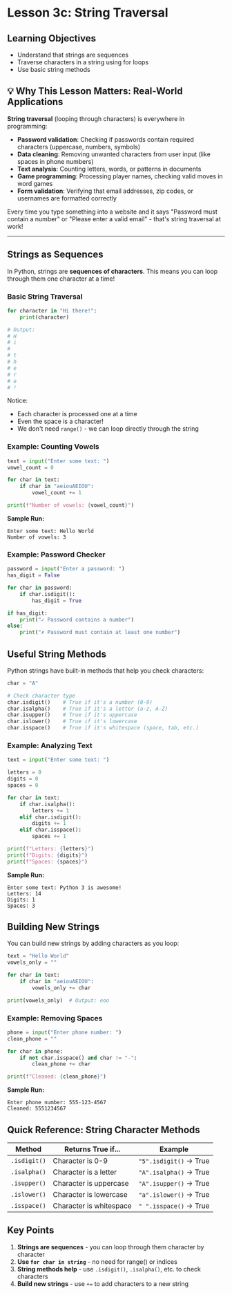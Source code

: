 # Lesson 3c: String Traversal

## Learning Objectives
- Understand that strings are sequences
- Traverse characters in a string using for loops
- Use basic string methods

## 💡 Why This Lesson Matters: Real-World Applications

**String traversal** (looping through characters) is everywhere in programming:

- **Password validation**: Checking if passwords contain required characters (uppercase, numbers, symbols)
- **Data cleaning**: Removing unwanted characters from user input (like spaces in phone numbers)
- **Text analysis**: Counting letters, words, or patterns in documents
- **Game programming**: Processing player names, checking valid moves in word games
- **Form validation**: Verifying that email addresses, zip codes, or usernames are formatted correctly

Every time you type something into a website and it says "Password must contain a number" or "Please enter a valid email" - that's string traversal at work!

---

## Strings as Sequences

In Python, strings are **sequences of characters**. This means you can loop through them one character at a time!

### Basic String Traversal

```python
for character in "Hi there!":
    print(character)

# Output:
# H
# i
#  
# t
# h
# e
# r
# e
# !
```

Notice:
- Each character is processed one at a time
- Even the space is a character!
- We don't need `range()` - we can loop directly through the string

### Example: Counting Vowels

```python
text = input("Enter some text: ")
vowel_count = 0

for char in text:
    if char in "aeiouAEIOU":
        vowel_count += 1

print(f"Number of vowels: {vowel_count}")
```

**Sample Run:**
```
Enter some text: Hello World
Number of vowels: 3
```

### Example: Password Checker

```python
password = input("Enter a password: ")
has_digit = False

for char in password:
    if char.isdigit():
        has_digit = True

if has_digit:
    print("✓ Password contains a number")
else:
    print("✗ Password must contain at least one number")
```

## Useful String Methods

Python strings have built-in methods that help you check characters:

```python
char = "A"

# Check character type
char.isdigit()    # True if it's a number (0-9)
char.isalpha()    # True if it's a letter (a-z, A-Z)
char.isupper()    # True if it's uppercase
char.islower()    # True if it's lowercase
char.isspace()    # True if it's whitespace (space, tab, etc.)
```

### Example: Analyzing Text

```python
text = input("Enter some text: ")

letters = 0
digits = 0
spaces = 0

for char in text:
    if char.isalpha():
        letters += 1
    elif char.isdigit():
        digits += 1
    elif char.isspace():
        spaces += 1

print(f"Letters: {letters}")
print(f"Digits: {digits}")
print(f"Spaces: {spaces}")
```

**Sample Run:**
```
Enter some text: Python 3 is awesome!
Letters: 14
Digits: 1
Spaces: 3
```

## Building New Strings

You can build new strings by adding characters as you loop:

```python
text = "Hello World"
vowels_only = ""

for char in text:
    if char in "aeiouAEIOU":
        vowels_only += char

print(vowels_only)  # Output: eoo
```

### Example: Removing Spaces

```python
phone = input("Enter phone number: ")
clean_phone = ""

for char in phone:
    if not char.isspace() and char != "-":
        clean_phone += char

print(f"Cleaned: {clean_phone}")
```

**Sample Run:**
```
Enter phone number: 555-123-4567
Cleaned: 5551234567
```

## Quick Reference: String Character Methods

| Method | Returns True if... | Example |
|--------|-------------------|---------|
| `.isdigit()` | Character is 0-9 | `"5".isdigit()` → True |
| `.isalpha()` | Character is a letter | `"A".isalpha()` → True |
| `.isupper()` | Character is uppercase | `"A".isupper()` → True |
| `.islower()` | Character is lowercase | `"a".islower()` → True |
| `.isspace()` | Character is whitespace | `" ".isspace()` → True |

## Key Points

1. **Strings are sequences** - you can loop through them character by character
2. **Use `for char in string`** - no need for range() or indices
3. **String methods help** - use `.isdigit()`, `.isalpha()`, etc. to check characters
4. **Build new strings** - use `+=` to add characters to a new string
